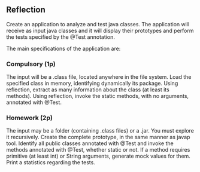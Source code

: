## Reflection
Create an application to analyze and test java classes.
The application will receive as input java classes and it will display their prototypes and perform the tests specified by the @Test annotation.

The main specifications of the application are:

### Compulsory (1p)

The input will be a .class file, located anywhere in the file system.
Load the specified class in memory, identifying dynamically its package.
Using reflection, extract as many information about the class (at least its methods).
Using reflection, invoke the static methods, with no arguments, annotated with @Test.
### Homework (2p)
The input may be a folder (containing .class files) or a .jar. You must explore it recursively.
Create the complete prototype, in the same manner as javap tool.
Identify all public classes annotated with @Test and invoke the methods annotated with @Test, whether static or not.
If a method requires primitive (at least int) or String arguments, generate mock values for them.
Print a statistics regarding the tests.